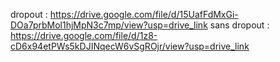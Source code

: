 dropout : https://drive.google.com/file/d/15UafFdMxGi-DOa7prbMol1hjMpN3c7mp/view?usp=drive_link 
sans dropout : https://drive.google.com/file/d/1z8-cD6x94etPWs5kDJINqecW6vSgROjr/view?usp=drive_link
